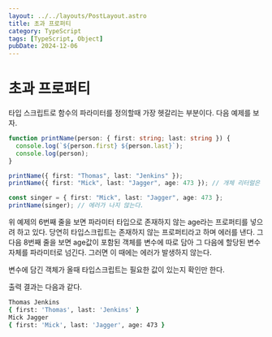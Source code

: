 ```yaml
---
layout: ../../layouts/PostLayout.astro
title: 초과 프로퍼티
category: TypeScript
tags: [TypeScript, Object]
pubDate: 2024-12-06
---
```


# 초과 프로퍼티

타입 스크립트로 함수의 파라미터를 정의할때 가장 헷갈리는 부분이다. 다음 예제를 보자.

```typescript del={6} ins={9}
function printName(person: { first: string; last: string }) {
  console.log(`${person.first} ${person.last}`);
  console.log(person);
}

printName({ first: "Thomas", last: "Jenkins" });
printName({ first: "Mick", last: "Jagger", age: 473 }); // 개체 리터럴은 알려진 속성만 지정할 수 있으며 '{ first: string; last: string; }' 형식에 'age'이(가) 없습니다.ts(2353)

const singer = { first: "Mick", last: "Jagger", age: 473 };
printName(singer); // 에러가 나지 않는다.
```

위 예제의 6번째 줄을 보면 파라미터 타입으로 존재하지 않는 age라는 프로퍼티를 넣으려 하고 있다. 당연히 타입스크립트는 존재하지 않는 프로퍼티라고 하며 에러를 낸다. 그 다음 8번째 줄을 보면 age값이 포함된 객체를 변수에 따로 담아 그 다음에 할당된 변수 자체를 파라미터로 넘긴다. 그러면 이 때에는 에러가 발생하지 않는다.

변수에 담긴 객체가 올때 타입스크립트는 필요한 값이 있는지 확인만 한다.

출력 결과는 다음과 같다.

```zsh showLineNumbers=false
Thomas Jenkins
{ first: 'Thomas', last: 'Jenkins' }
Mick Jagger
{ first: 'Mick', last: 'Jagger', age: 473 }
```
